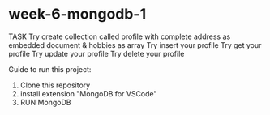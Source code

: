 # week-6-mongodb-1

TASK
Try create collection called profile with complete address as embedded document & hobbies as array
Try insert your profile
Try get your profile
Try update your profile
Try delete your profile

Guide to run this project:

1. Clone this repository
2. install extension "MongoDB for VSCode"
3. RUN MongoDB
